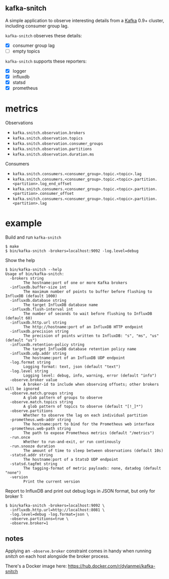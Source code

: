 kafka-snitch
------------

A simple application to observe interesting details from a [Kafka](http://kafka.apache.org) 0.9+ cluster, including consumer group lag.

`kafka-snitch` observes these details:

- [x] consumer group lag
- [ ] empty topics

`kafka-snitch` supports these reporters:

- [x] logger
- [x] influxdb
- [x] statsd
- [x] prometheus

# metrics

Observations

- `kafka.snitch.observation.brokers`
- `kafka.snitch.observation.topics`
- `kafka.snitch.observation.consumer_groups`
- `kafka.snitch.observation.partitions`
- `kafka.snitch.observation.duration.ms`

Consumers

- `kafka.snitch.consumers.<consumer_group>.topic.<topic>.lag`
- `kafka.snitch.consumers.<consumer_group>.topic.<topic>.partition.<partition>.log_end_offset`
- `kafka.snitch.consumers.<consumer_group>.topic.<topic>.partition.<partition>.consumer_offset`
- `kafka.snitch.consumers.<consumer_group>.topic.<topic>.partition.<partition>.lag`

# example

Build and run `kafka-snitch`

```
$ make
$ bin/kafka-snitch -brokers=localhost:9092 -log.level=debug
```

Show the help

```
$ bin/kafka-snitch --help
Usage of bin/kafka-snitch:
  -brokers string
    	The hostname:port of one or more Kafka brokers
  -influxdb.buffer-size int
    	The maximum number of points to buffer before flushing to InfluxDB (default 1000)
  -influxdb.database string
    	The target InfluxDB database name
  -influxdb.flush-interval int
    	The number of seconds to wait before flushing to InfluxDB (default 60)
  -influxdb.http.url string
    	The http://hostname:port of an InfluxDB HTTP endpoint
  -influxdb.precision string
    	The precision of points written to InfluxDB: "s", "ms", "us" (default "us")
  -influxdb.retention-policy string
    	The target InfluxDB database retention policy name
  -influxdb.udp.addr string
    	The hostname:port of an InfluxDB UDP endpoint
  -log.format string
    	Logging format: text, json (default "text")
  -log.level string
    	Logging level: debug, info, warning, error (default "info")
  -observe.broker value
    	A broker-id to include when observing offsets; other brokers will be ignored
  -observe.match.groups string
    	A glob pattern of groups to observe
  -observe.match.topics string
    	A glob pattern of topics to observe (default "[!_]*")
  -observe.partitions
    	Whether to observe the lag on each individual partition
  -prometheus.web-addr string
    	The hostname:port to bind for the Prometheus web interface
  -prometheus.web-path string
    	The path to expose Prometheus metrics (default "/metrics")
  -run.once
    	Whether to run-and-exit, or run continously
  -run.snooze duration
    	The amount of time to sleep between observations (default 10s)
  -statsd.addr string
    	The hostname:port of a StatsD UDP endpoint
  -statsd.tagfmt string
    	The tagging-format of metric payloads: none, datadog (default "none")
  -version
    	Print the current version
```

Report to InfluxDB and print out debug logs in JSON format, but only for broker 1:

```
$ bin/kafka-snitch -brokers=localhost:9092 \
  -influxdb.http.url=http://localhost:8081 \
  -log.level=debug -log.format=json \
  -observe.partitions=true \
  -observe.broker=1
```

## notes

Applying an `-observe.broker` constraint comes in handy when running _snitch_ on each host alongside the broker process.

There's a Docker image here: https://hub.docker.com/r/dylanmei/kafka-snitch

